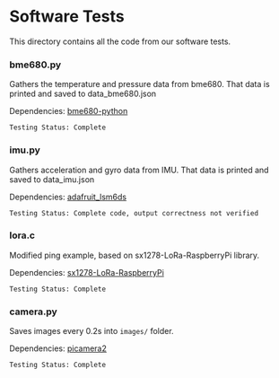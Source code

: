 # Software Tests

This directory contains all the code from our software tests.

### bme680.py
Gathers the temperature and pressure data from bme680. That data is printed and saved to data_bme680.json

Dependencies: [bme680-python](https://github.com/pimoroni/bme680-python)

`Testing Status: Complete`

### imu.py
Gathers acceleration and gyro data from IMU. That data is printed and saved to data_imu.json

Dependencies: [adafruit_lsm6ds](https://github.com/adafruit/Adafruit_LSM6DS)

`Testing Status: Complete code, output correctness not verified`

### lora.c
Modified ping example, based on sx1278-LoRa-RaspberryPi library.

Dependencies: [sx1278-LoRa-RaspberryPi](https://github.com/YandievRuslan/sx1278-LoRa-RaspberryPi)

`Testing Status: Complete`

### camera.py
Saves images every 0.2s into `images/` folder.

Dependencies: [picamera2](https://github.com/raspberrypi/picamera2)

`Testing Status: Complete`